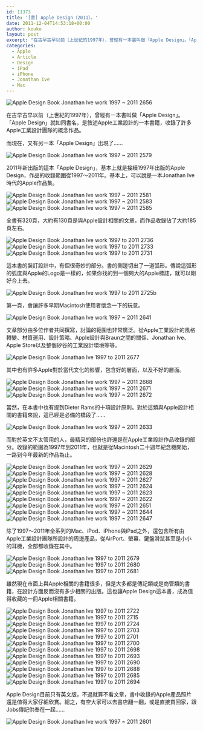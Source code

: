 ```yaml
---
id: 11373
title: '[書] Apple Design（2011）。'
date: 2011-12-04T14:53:18+00:00
author: kouko
layout: post
excerpt: "在古早古早以前（上世紀的1997年），曾經有一本書叫做「Apple Design」。「Apple Design」就如同書名，是敘述Apple工業設計的一本書籍，收錄了許多Apple工業設計團隊的概念作品。而現在，又有另一本「Apple Design」出現了&hellip;&hellip;"
categories:
  - Apple
  - Article
  - Design
  - iPad
  - iPhone
  - Jonathan Ive
  - Mac
---
```

<img alt="Apple Design Book Jonathan Ive work 1997 ~ 2011  2656" border="0" src="/img/2011-12-04-book-apple-design-2011-jonathan-ive-works-from-1997-to-2011/Apple-Design-Book-Jonathan-Ive-work-1997-to-2011-2656.jpg" title="Apple工業設計書籍「Apple Design」 2656"  />

在古早古早以前（上世紀的1997年），曾經有一本書叫做「Apple Design」。「Apple Design」就如同書名，是敘述Apple工業設計的一本書籍，收錄了許多Apple工業設計團隊的概念作品。

而現在，又有另一本「Apple Design」出現了&hellip;&hellip;

<img alt="Apple Design Book Jonathan Ive work 1997 ~ 2011  2579" border="0" src="/img/2011-12-04-book-apple-design-2011-jonathan-ive-works-from-1997-to-2011/Apple-Design-Book-Jonathan-Ive-work-1997-to-2011-2579.jpg" title="Apple工業設計書籍「Apple Design」 2579"  />

2011年新出版的這本「Apple Design」，基本上就是接續1997年出版的Apple Design，作品的收錄範圍從1997～2011年。基本上，可以說是一本Jonathan Ive時代的Apple作品集。

<img alt="Apple Design Book Jonathan Ive work 1997 ~ 2011  2581" border="0" src="/img/2011-12-04-book-apple-design-2011-jonathan-ive-works-from-1997-to-2011/Apple-Design-Book-Jonathan-Ive-work-1997-to-2011-2581.jpg"  title="Apple工業設計書籍「Apple Design」 2581"  /><img alt="Apple Design Book Jonathan Ive work 1997 ~ 2011  2583" border="0" src="/img/2011-12-04-book-apple-design-2011-jonathan-ive-works-from-1997-to-2011/Apple-Design-Book-Jonathan-Ive-work-1997-to-2011-2583.jpg"  title="Apple工業設計書籍「Apple Design」 2583"  /><img alt="Apple Design Book Jonathan Ive work 1997 ~ 2011  2585" border="0" src="/img/2011-12-04-book-apple-design-2011-jonathan-ive-works-from-1997-to-2011/Apple-Design-Book-Jonathan-Ive-work-1997-to-2011-2585.jpg"  title="Apple工業設計書籍「Apple Design」 2585"  />

全書有320頁，大約有130頁是與Apple設計相關的文章，而作品收錄佔了大約185頁左右。

<img alt="Apple Design Book Jonathan Ive work 1997 to 2011 2736" border="0" src="/img/2011-12-04-book-apple-design-2011-jonathan-ive-works-from-1997-to-2011/Apple-Design-Book-Jonathan-Ive-work-1997-to-2011-2736.jpg"  title="Apple-Design-Book-Jonathan-Ive-work-1997-to-2011-2736.jpg"  /><img alt="Apple Design Book Jonathan Ive work 1997 to 2011 2733" border="0" src="/img/2011-12-04-book-apple-design-2011-jonathan-ive-works-from-1997-to-2011/Apple-Design-Book-Jonathan-Ive-work-1997-to-2011-2733.jpg"  title="Apple-Design-Book-Jonathan-Ive-work-1997-to-2011-2733.jpg"  /><img alt="Apple Design Book Jonathan Ive work 1997 to 2011 2731" border="0" src="/img/2011-12-04-book-apple-design-2011-jonathan-ive-works-from-1997-to-2011/Apple-Design-Book-Jonathan-Ive-work-1997-to-2011-2731.jpg"  title="Apple-Design-Book-Jonathan-Ive-work-1997-to-2011-2731.jpg"  />

這本書的裝訂設計中，有個很奇妙的部分。書的側邊切出了一道弧形。傳說這弧形的弧度與Apple的Logo是一樣的，如果你找的到一個夠大的Apple標誌，就可以剛好合上去。

<img alt="Apple Design Book Jonathan Ive work 1997 to 2011 2725b" border="0" src="/img/2011-12-04-book-apple-design-2011-jonathan-ive-works-from-1997-to-2011/Apple-Design-Book-Jonathan-Ive-work-1997-to-2011-2725b.jpg" title="Apple-Design-Book-Jonathan-Ive-work-1997-to-2011-2725b.jpg"  />

第一頁，會讓許多早期Macintosh使用者懷念一下的玩意。

<img alt="Apple Design Book Jonathan Ive work 1997 ~ 2011  2641" border="0" src="/img/2011-12-04-book-apple-design-2011-jonathan-ive-works-from-1997-to-2011/Apple-Design-Book-Jonathan-Ive-work-1997-to-2011-2641.jpg" title="Apple工業設計書籍「Apple Design」 2641"  />

文章部分由多位作者共同撰寫，討論的範圍也非常廣泛。從Apple工業設計的風格轉變、材質運用、設計策略、Apple設計與Braun之間的關係、Jonathan Ive、Apple Store以及整個矽谷的工業設計環境等等。

<img alt="Apple Design Book Jonathan Ive 1997 to 2011 2677" border="0" src="/img/2011-12-04-book-apple-design-2011-jonathan-ive-works-from-1997-to-2011/Apple-Design-Book-Jonathan-Ive-1997-to-2011-2677.jpg"  title="Apple工業設計書籍「Apple Design」 -2677"  />

其中也有許多Apple對於當代文化的影響，包含好的層面，以及不好的層面。

<img alt="Apple Design Book Jonathan Ive work 1997 ~ 2011  2668" border="0" src="/img/2011-12-04-book-apple-design-2011-jonathan-ive-works-from-1997-to-2011/Apple-Design-Book-Jonathan-Ive-work-1997-to-2011-2668.jpg"  title="Apple工業設計書籍「Apple Design」 2668"  /><img alt="Apple Design Book Jonathan Ive work 1997 ~ 2011  2671" border="0" src="/img/2011-12-04-book-apple-design-2011-jonathan-ive-works-from-1997-to-2011/Apple-Design-Book-Jonathan-Ive-work-1997-to-2011-2671.jpg"  title="Apple工業設計書籍「Apple Design」 2671"  /><img alt="Apple Design Book Jonathan Ive work 1997 ~ 2011  2672" border="0" src="/img/2011-12-04-book-apple-design-2011-jonathan-ive-works-from-1997-to-2011/Apple-Design-Book-Jonathan-Ive-work-1997-to-2011-2672.jpg"  title="Apple工業設計書籍「Apple Design」 2672"  />

當然，在本書中也有提到Dieter Rams的十項設計原則。對於這類與Apple設計相關的書籍來說，這已經是必備的橋段了&hellip;&hellip;

<img alt="Apple Design Book Jonathan Ive work 1997 ~ 2011  2633" border="0" src="/img/2011-12-04-book-apple-design-2011-jonathan-ive-works-from-1997-to-2011/Apple-Design-Book-Jonathan-Ive-work-1997-to-2011-2633.jpg" title="Apple工業設計書籍「Apple Design」 2633"  />

而對於英文不太管用的人，最精采的部份也許還是在Apple工業設計作品收錄的部分。收錄的範圍為1997年到2011年，也就是從Macintosh二十週年紀念機開始，一路到今年最新的作品為止。

<img alt="Apple Design Book Jonathan Ive work 1997 ~ 2011  2629" border="0" src="/img/2011-12-04-book-apple-design-2011-jonathan-ive-works-from-1997-to-2011/Apple-Design-Book-Jonathan-Ive-work-1997-to-2011-2629.jpg"  title="Apple工業設計書籍「Apple Design」 2629"  /><img alt="Apple Design Book Jonathan Ive work 1997 ~ 2011  2628" border="0" src="/img/2011-12-04-book-apple-design-2011-jonathan-ive-works-from-1997-to-2011/Apple-Design-Book-Jonathan-Ive-work-1997-to-2011-2628.jpg"  title="Apple工業設計書籍「Apple Design」 2628"  /><img alt="Apple Design Book Jonathan Ive work 1997 ~ 2011  2627" border="0" src="/img/2011-12-04-book-apple-design-2011-jonathan-ive-works-from-1997-to-2011/Apple-Design-Book-Jonathan-Ive-work-1997-to-2011-2627.jpg"  title="Apple工業設計書籍「Apple Design」 2627"  /> <img alt="Apple Design Book Jonathan Ive work 1997 ~ 2011  2624" border="0" src="/img/2011-12-04-book-apple-design-2011-jonathan-ive-works-from-1997-to-2011/Apple-Design-Book-Jonathan-Ive-work-1997-to-2011-2624.jpg"  title="Apple工業設計書籍「Apple Design」 2624"  /><img alt="Apple Design Book Jonathan Ive work 1997 ~ 2011  2623" border="0"  src="/img/2011-12-04-book-apple-design-2011-jonathan-ive-works-from-1997-to-2011/Apple-Design-Book-Jonathan-Ive-work-1997-to-2011-2623.jpg"  title="Apple工業設計書籍「Apple Design」 2623"  /><img alt="Apple Design Book Jonathan Ive work 1997 ~ 2011  2622" border="0" src="/img/2011-12-04-book-apple-design-2011-jonathan-ive-works-from-1997-to-2011/Apple-Design-Book-Jonathan-Ive-work-1997-to-2011-2622.jpg"  title="Apple工業設計書籍「Apple Design」 2622"  /><img alt="Apple Design Book Jonathan Ive work 1997 ~ 2011  2651" border="0" src="/img/2011-12-04-book-apple-design-2011-jonathan-ive-works-from-1997-to-2011/Apple-Design-Book-Jonathan-Ive-work-1997-to-2011-2651.jpg"  title="Apple工業設計書籍「Apple Design」 2651"  /><img alt="Apple Design Book Jonathan Ive work 1997 ~ 2011  2644" border="0" src="/img/2011-12-04-book-apple-design-2011-jonathan-ive-works-from-1997-to-2011/Apple-Design-Book-Jonathan-Ive-work-1997-to-2011-2644.jpg"  title="Apple工業設計書籍「Apple Design」 2644"  /><img alt="Apple Design Book Jonathan Ive work 1997 ~ 2011  2647" border="0" src="/img/2011-12-04-book-apple-design-2011-jonathan-ive-works-from-1997-to-2011/Apple-Design-Book-Jonathan-Ive-work-1997-to-2011-2647.jpg"  title="Apple工業設計書籍「Apple Design」 2647"  />

除了1997～2011年全系列的Mac、iPod、iPhone與iPad之外，還包含所有由Apple工業設計團隊所設計的周邊產品，從AirPort、螢幕、鍵盤滑鼠甚至是小小的耳機，全部都收錄在其中。

<img alt="Apple Design Book Jonathan Ive 1997 to 2011 2679" border="0" src="/img/2011-12-04-book-apple-design-2011-jonathan-ive-works-from-1997-to-2011/Apple-Design-Book-Jonathan-Ive-1997-to-2011-2679.jpg"  title="Apple工業設計書籍「Apple Design」 -2679"  /><img alt="Apple Design Book Jonathan Ive 1997 to 2011 2680" border="0"  src="/img/2011-12-04-book-apple-design-2011-jonathan-ive-works-from-1997-to-2011/Apple-Design-Book-Jonathan-Ive-1997-to-2011-2680.jpg"  title="Apple工業設計書籍「Apple Design」 -2680"  /><img alt="Apple Design Book Jonathan Ive 1997 to 2011 2681" border="0" src="/img/2011-12-04-book-apple-design-2011-jonathan-ive-works-from-1997-to-2011/Apple-Design-Book-Jonathan-Ive-1997-to-2011-2681.jpg"  title="Apple工業設計書籍「Apple Design」 -2681"  />

雖然現在市面上與Apple相關的書籍很多，但是大多都是傳記類或是商管類的書籍，在設計方面反而沒有多少相關的出版。這也讓Apple Design這本書，成為值得收藏的一冊Apple相關書籍。

<img alt="Apple Design Book Jonathan Ive 1997 to 2011 2722" border="0" src="/img/2011-12-04-book-apple-design-2011-jonathan-ive-works-from-1997-to-2011/Apple-Design-Book-Jonathan-Ive-1997-to-2011-2722.jpg"  title="Apple工業設計書籍「Apple Design」 -2722"  /><img alt="Apple Design Book Jonathan Ive 1997 to 2011 2715" border="0" src="/img/2011-12-04-book-apple-design-2011-jonathan-ive-works-from-1997-to-2011/Apple-Design-Book-Jonathan-Ive-1997-to-2011-2715.jpg"  title="Apple工業設計書籍「Apple Design」 -2715"  /><img alt="Apple Design Book Jonathan Ive 1997 to 2011 2724" border="0" src="/img/2011-12-04-book-apple-design-2011-jonathan-ive-works-from-1997-to-2011/Apple-Design-Book-Jonathan-Ive-1997-to-2011-2724.jpg"  title="Apple工業設計書籍「Apple Design」 -2724"  /> <img alt="Apple Design Book Jonathan Ive 1997 to 2011 2703" border="0" src="/img/2011-12-04-book-apple-design-2011-jonathan-ive-works-from-1997-to-2011/Apple-Design-Book-Jonathan-Ive-1997-to-2011-2703.jpg"  title="Apple工業設計書籍「Apple Design」 -2703"  /><img alt="Apple Design Book Jonathan Ive 1997 to 2011 2701" border="0" src="/img/2011-12-04-book-apple-design-2011-jonathan-ive-works-from-1997-to-2011/Apple-Design-Book-Jonathan-Ive-1997-to-2011-2701.jpg"  title="Apple工業設計書籍「Apple Design」 -2701"  /><img alt="Apple Design Book Jonathan Ive 1997 to 2011 2700" border="0" src="/img/2011-12-04-book-apple-design-2011-jonathan-ive-works-from-1997-to-2011/Apple-Design-Book-Jonathan-Ive-1997-to-2011-2700.jpg"  title="Apple工業設計書籍「Apple Design」 -2700"  /> <img alt="Apple Design Book Jonathan Ive 1997 to 2011 2698" border="0" src="/img/2011-12-04-book-apple-design-2011-jonathan-ive-works-from-1997-to-2011/Apple-Design-Book-Jonathan-Ive-1997-to-2011-2698.jpg"  title="Apple工業設計書籍「Apple Design」 -2698"  /><img alt="Apple Design Book Jonathan Ive 1997 to 2011 2693" border="0" src="/img/2011-12-04-book-apple-design-2011-jonathan-ive-works-from-1997-to-2011/Apple-Design-Book-Jonathan-Ive-1997-to-2011-2693.jpg"  title="Apple工業設計書籍「Apple Design」 -2693"  /><img alt="Apple Design Book Jonathan Ive 1997 to 2011 2690" border="0" src="/img/2011-12-04-book-apple-design-2011-jonathan-ive-works-from-1997-to-2011/Apple-Design-Book-Jonathan-Ive-1997-to-2011-2690.jpg"  title="Apple工業設計書籍「Apple Design」 -2690"  /><img alt="Apple Design Book Jonathan Ive 1997 to 2011 2688" border="0" src="/img/2011-12-04-book-apple-design-2011-jonathan-ive-works-from-1997-to-2011/Apple-Design-Book-Jonathan-Ive-1997-to-2011-2688.jpg"  title="Apple工業設計書籍「Apple Design」 -2688"  /><img alt="Apple Design Book Jonathan Ive 1997 to 2011 2685" border="0"  src="/img/2011-12-04-book-apple-design-2011-jonathan-ive-works-from-1997-to-2011/Apple-Design-Book-Jonathan-Ive-1997-to-2011-2685.jpg"  title="Apple工業設計書籍「Apple Design」 -2685"  /><img alt="Apple Design Book Jonathan Ive 1997 to 2011 2694" border="0" src="/img/2011-12-04-book-apple-design-2011-jonathan-ive-works-from-1997-to-2011/Apple-Design-Book-Jonathan-Ive-1997-to-2011-2694.jpg"  title="Apple工業設計書籍「Apple Design」 -2694"  />

Apple Design目前只有英文版，不過就算不看文章，書中收錄的Apple產品照片還是值得大家仔細欣賞。總之，有空大家可以去書店翻一翻，或是直接買回家，跟Jobs傳記供奉在一起&hellip;&hellip;

<img alt="Apple Design Book Jonathan Ive work 1997 ~ 2011  2601" border="0" src="/img/2011-12-04-book-apple-design-2011-jonathan-ive-works-from-1997-to-2011/Apple-Design-Book-Jonathan-Ive-work-1997-to-2011-2601.jpg" title="Apple工業設計書籍「Apple Design」 2601"  />
